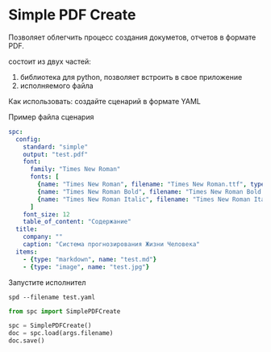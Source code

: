 # Simple PDF Create

Позволяет облегчить процесс создания докуметов, отчетов в формате PDF.

состоит из двух частей:
1. библиотека для python, позволяет встроить в свое приложение
2. исполняемого файла

Как использовать:
создайте сценарий в формате YAML

Пример файла сценария
``` yaml
spc:
  config:
    standard: "simple"
    output: "test.pdf"
    font:
      family: "Times New Roman"
      fonts: [
        {name: "Times New Roman", filename: "Times New Roman.ttf", type: "normal"},
        {name: "Times New Roman Bold", filename: "Times New Roman Bold.ttf", type: "bold"},
        {name: "Times New Roman Italic", filename: "Times New Roman Italic.ttf", type: "italic"},
      ]
    font_size: 12
    table_of_content: "Содержание"
  title:
    company: ""
    caption: "Система прогнозирования Жизни Человека"
  items:
    - {type: "markdown", name: "test.md"}
    - {type: "image", name: "test.jpg"}
```
Запустите исполнител
```console
spd --filename test.yaml
```

``` python
from spc import SimplePDFCreate

spc = SimplePDFCreate()
doc = spc.load(args.filename)
doc.save()
```
